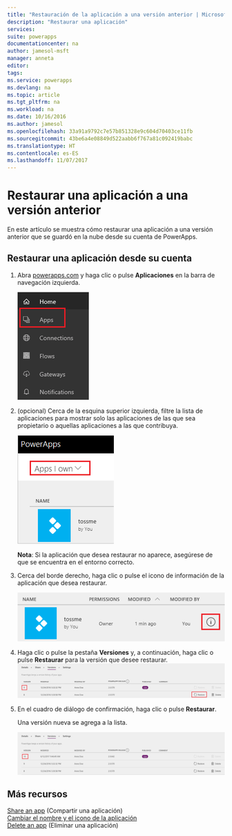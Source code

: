 ```yaml
---
title: "Restauración de la aplicación a una versión anterior | Microsoft Docs"
description: "Restaurar una aplicación"
services: 
suite: powerapps
documentationcenter: na
author: jamesol-msft
manager: anneta
editor: 
tags: 
ms.service: powerapps
ms.devlang: na
ms.topic: article
ms.tgt_pltfrm: na
ms.workload: na
ms.date: 10/16/2016
ms.author: jamesol
ms.openlocfilehash: 33a91a9792c7e57b851328e9c604d70403ce11fb
ms.sourcegitcommit: 43be6a4e08849d522aabb6f767a81c092419babc
ms.translationtype: HT
ms.contentlocale: es-ES
ms.lasthandoff: 11/07/2017
---
```

# <a name="restore-an-app-to-a-previous-version"></a>Restaurar una aplicación a una versión anterior
En este artículo se muestra cómo restaurar una aplicación a una versión anterior que se guardó en la nube desde su cuenta de PowerApps.

## <a name="restore-an-app-from-your-account"></a>Restaurar una aplicación desde su cuenta
1. Abra [powerapps.com](https://web.powerapps.com) y haga clic o pulse **Aplicaciones** en la barra de navegación izquierda.
   
    ![](./media/restore-an-app/file-apps.png)
2. (opcional) Cerca de la esquina superior izquierda, filtre la lista de aplicaciones para mostrar solo las aplicaciones de las que sea propietario o aquellas aplicaciones a las que contribuya.
   
    ![](./media/delete-app/filter-list.png)
   
    **Nota**: Si la aplicación que desea restaurar no aparece, asegúrese de que se encuentra en el entorno correcto.
3. Cerca del borde derecho, haga clic o pulse el icono de información de la aplicación que desea restaurar.
   
    ![](./media/delete-app/app-options.png)
4. Haga clic o pulse la pestaña **Versiones** y, a continuación, haga clic o pulse **Restaurar** para la versión que desee restaurar.  
    ![](./media/restore-an-app/restore-button-2.png)
5. En el cuadro de diálogo de confirmación, haga clic o pulse **Restaurar**.  
   
    Una versión nueva se agrega a la lista.
   
    ![](./media/restore-an-app/versions-added-2.png)

## <a name="more-resources"></a>Más recursos
[Share an app](share-app.md) (Compartir una aplicación)  
[Cambiar el nombre y el icono de la aplicación](set-name-tile.md)  
[Delete an app](delete-app.md) (Eliminar una aplicación)


